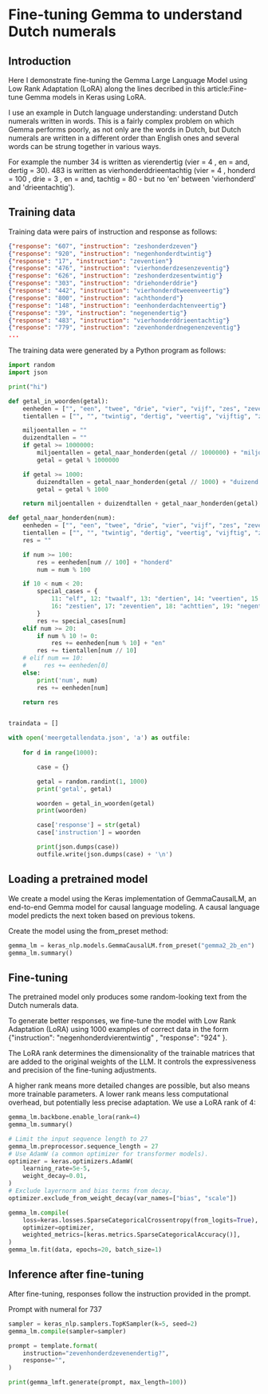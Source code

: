 # Fine-tuning Gemma to understand Dutch numerals



## Introduction

Here I demonstrate fine-tuning the Gemma Large Language Model using Low Rank Adaptation (LoRA) along the lines decribed in this article:Fine-tune Gemma models in Keras using LoRA.

I use an example in Dutch language understanding: understand Dutch numerals written in words. This is a fairly complex problem on which Gemma performs poorly, as not only are the words in Dutch, but Dutch numerals are written in a different order than English ones and several words can be strung together in various ways.

For example the number 34 is written as vierendertig (vier = 4 , en = and, dertig = 30). 483 is written as vierhonderddrieentachtig (vier = 4 , honderd = 100 , drie = 3 , en = and, tachtig = 80 - but no 'en' between 'vierhonderd' and 'drieentachtig').


## Training data

Training data were pairs of instruction and response as follows:

```json
{"response": "607", "instruction": "zeshonderdzeven"}
{"response": "920", "instruction": "negenhonderdtwintig"}
{"response": "17", "instruction": "zeventien"}
{"response": "476", "instruction": "vierhonderdzesenzeventig"}
{"response": "626", "instruction": "zeshonderdzesentwintig"}
{"response": "303", "instruction": "driehonderddrie"}
{"response": "442", "instruction": "vierhonderdtweeenveertig"}
{"response": "800", "instruction": "achthonderd"}
{"response": "148", "instruction": "eenhonderdachtenveertig"}
{"response": "39", "instruction": "negenendertig"}
{"response": "483", "instruction": "vierhonderddrieentachtig"}
{"response": "779", "instruction": "zevenhonderdnegenenzeventig"}
...
```

The training data were generated by a Python program as follows:

```python
import random
import json

print("hi")

def getal_in_woorden(getal):
    eenheden = ["", "een", "twee", "drie", "vier", "vijf", "zes", "zeven", "acht", "negen"]
    tientallen = ["", "", "twintig", "dertig", "veertig", "vijftig", "zestig", "zeventig", "tachtig", "negentig"]

    miljoentallen = ""
    duizendtallen = ""
    if getal >= 1000000:
        miljoentallen = getal_naar_honderden(getal // 1000000) + "miljoen "
        getal = getal % 1000000

    if getal >= 1000:
        duizendtallen = getal_naar_honderden(getal // 1000) + "duizend "
        getal = getal % 1000

    return miljoentallen + duizendtallen + getal_naar_honderden(getal)

def getal_naar_honderden(num):
    eenheden = ["", "een", "twee", "drie", "vier", "vijf", "zes", "zeven", "acht", "negen", "tien"]
    tientallen = ["", "", "twintig", "dertig", "veertig", "vijftig", "zestig", "zeventig", "tachtig", "negentig"]
    res = ""

    if num >= 100:
        res = eenheden[num // 100] + "honderd"
        num = num % 100

    if 10 < num < 20:
        special_cases = {
            11: "elf", 12: "twaalf", 13: "dertien", 14: "veertien", 15: "vijftien", 
            16: "zestien", 17: "zeventien", 18: "achttien", 19: "negentien"
        }
        res += special_cases[num]
    elif num >= 20:
        if num % 10 != 0:
            res += eenheden[num % 10] + "en"
        res += tientallen[num // 10]
    # elif num == 10:
    #     res += eenheden[0]
    else:
        print('num', num)
        res += eenheden[num]

    return res


traindata = []

with open('meergetallendata.json', 'a') as outfile: 
 
    for d in range(1000):

        case = {}

        getal = random.randint(1, 1000)
        print('getal', getal)

        woorden = getal_in_woorden(getal)
        print(woorden)

        case['response'] = str(getal)
        case['instruction'] = woorden

        print(json.dumps(case))
        outfile.write(json.dumps(case) + '\n')
```

## Loading a pretrained model

We create a model using the Keras implementation of GemmaCausalLM, an end-to-end Gemma model for causal language modeling. A causal language model predicts the next token based on previous tokens.

Create the model using the from_preset method:     

```python
gemma_lm = keras_nlp.models.GemmaCausalLM.from_preset("gemma2_2b_en")
gemma_lm.summary()
```


## Fine-tuning

The pretrained model only produces some random-looking text from the Dutch numerals data.

To generate better responses, we fine-tune the model with Low Rank Adaptation (LoRA) using 1000 examples of correct data in the form {"instruction": "negenhonderdvierentwintig" , "response": "924" }.

The LoRA rank determines the dimensionality of the trainable matrices that are added to the original weights of the LLM. It controls the expressiveness and precision of the fine-tuning adjustments.

A higher rank means more detailed changes are possible, but also means more trainable parameters. A lower rank means less computational overhead, but potentially less precise adaptation. We use a LoRA rank of 4:

```python
gemma_lm.backbone.enable_lora(rank=4)
gemma_lm.summary()

# Limit the input sequence length to 27 
gemma_lm.preprocessor.sequence_length = 27
# Use AdamW (a common optimizer for transformer models).
optimizer = keras.optimizers.AdamW(
    learning_rate=5e-5,
    weight_decay=0.01,
)
# Exclude layernorm and bias terms from decay.
optimizer.exclude_from_weight_decay(var_names=["bias", "scale"])

gemma_lm.compile(
    loss=keras.losses.SparseCategoricalCrossentropy(from_logits=True),
    optimizer=optimizer,
    weighted_metrics=[keras.metrics.SparseCategoricalAccuracy()],
)
gemma_lm.fit(data, epochs=20, batch_size=1)
```


## Inference after fine-tuning

After fine-tuning, responses follow the instruction provided in the prompt.

Prompt with numeral for 737

```python
sampler = keras_nlp.samplers.TopKSampler(k=5, seed=2)
gemma_lm.compile(sampler=sampler)

prompt = template.format(
    instruction="zevenhonderdzevenendertig?",
    response="",
)

print(gemma_lmft.generate(prompt, max_length=100))
```
